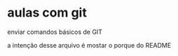 # aulas com git
enviar comandos básicos de GIT

a intenção desse arquivo é mostar o porque do README
